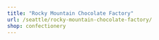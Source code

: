 ```yaml
---
title: "Rocky Mountain Chocolate Factory"
url: /seattle/rocky-mountain-chocolate-factory/
shop: confectionery
---
```

